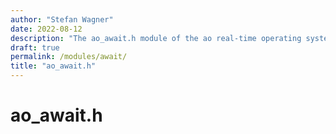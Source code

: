 ```yaml
---
author: "Stefan Wagner"
date: 2022-08-12
description: "The ao_await.h module of the ao real-time operating system."
draft: true
permalink: /modules/await/
title: "ao_await.h"
---
```


# ao_await.h
